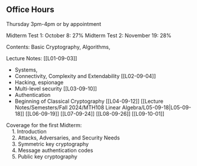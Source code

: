 ## Office Hours
Thursday 3pm-4pm or by appointment

Midterm Test 1: October 8: 27%
Midterm Test 2: November 19: 28%

Contents:
Basic Cryptography,
Algorithms,

Lecture Notes:
[[L01-09-03]]
- Systems, 
- Connectivity, Complexity and Extendability
[[L02-09-04]]
- Hacking, espionage
- Multi-level security
[[L03-09-10]]
- Authentication
- Beginning of Classical Cryptography
[[L04-09-12]]
[[Lecture Notes/Semesters/Fall 2024/MTH108 Linear Algebra/L05-09-18|L05-09-18]]
[[L06-09-19]]
[[L07-09-24]]
[[L08-09-26]]
[[L09-10-01]]


Coverage for the first Midterm:  
    1. Introduction  
    2. Attacks, Adversaries, and Security Needs     
    3. Symmetric key cryptography  
    4. Message authentication codes  
    5. Public key cryptography